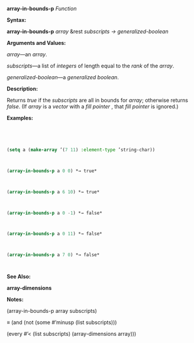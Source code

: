 **array-in-bounds-p** *Function* 



**Syntax:** 



**array-in-bounds-p** *array* &rest *subscripts → generalized-boolean* 



**Arguments and Values:** 



*array*—an *array*. 



*subscripts*—a list of *integers* of length equal to the *rank* of the *array*. 



*generalized-boolean*—a *generalized boolean*. 



**Description:** 



Returns *true* if the *subscripts* are all in bounds for *array*; otherwise returns *false*. (If *array* is a *vector* with a *fill pointer* , that *fill pointer* is ignored.) 



**Examples:**
```lisp
 



(setq a (make-array ’(7 11) :element-type ’string-char)) 



(array-in-bounds-p a 0 0) *→ true* 



(array-in-bounds-p a 6 10) *→ true* 



(array-in-bounds-p a 0 -1) *→ false* 



(array-in-bounds-p a 0 11) *→ false* 



(array-in-bounds-p a 7 0) *→ false* 




```
**See Also:** 



**array-dimensions** 



**Notes:** 



(array-in-bounds-p array subscripts) 



*≡* (and (not (some #’minusp (list subscripts))) 



(every #’< (list subscripts) (array-dimensions array))) 







 



 



